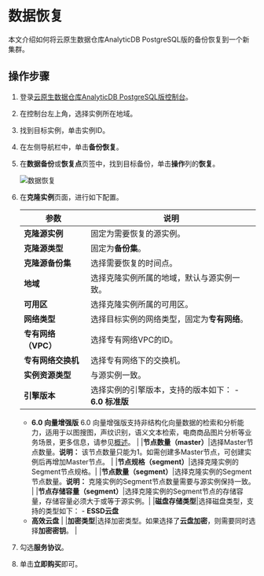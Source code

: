 # 数据恢复

本文介绍如何将云原生数据仓库AnalyticDB PostgreSQL版的备份恢复到一个新集群。

## 操作步骤

1.  登录[云原生数据仓库AnalyticDB PostgreSQL版控制台](https://gpdbnext.console.aliyun.com/gpdb/cn-hangzhou/list)。

2.  在控制台左上角，选择实例所在地域。

3.  找到目标实例，单击实例ID。

4.  在左侧导航栏中，单击**备份恢复**。

5.  在**数据备份**或**恢复点**页签中，找到目标备份，单击**操作**列的**恢复**。

    ![数据恢复](https://static-aliyun-doc.oss-accelerate.aliyuncs.com/assets/img/zh-CN/5392323261/p280194.png)

6.  在**克隆实例**页面，进行如下配置。

    |参数|说明|
    |--|--|
    |**克隆源实例**|固定为需要恢复的源实例。|
    |**克隆源类型**|固定为**备份集**。|
    |**克隆源备份集**|选择需要恢复的时间点。|
    |**地域**|选择克隆实例所属的地域，默认与源实例一致。|
    |**可用区**|选择克隆实例所属的可用区。|
    |**网络类型**|选择目标实例的网络类型，固定为**专有网络**。|
    |**专有网络（VPC）**|选择专有网络VPC的ID。|
    |**专有网络交换机**|选择专有网络下的交换机。|
    |**实例资源类型**|与源实例一致。|
    |**引擎版本**|选择实例的引擎版本，支持的版本如下：    -   **6.0 标准版**
    -   **6.0 向量增强版**
6.0 向量增强版支持非结构化向量数据的检索和分析能力，适用于以图搜图，声纹识别，语义文本检索，电商商品图片分析等业务场景，更多信息，请参见[概述](/cn.zh-CN/非结构化数据向量分析/概述.md)。 |
    |**节点数量（master）**|选择Master节点数量。**说明：** 该节点数量只能为1。如需创建多Master节点，可创建实例后再增加Master节点。 |
    |**节点规格（segment）**|选择克隆实例的Segment节点规格。|
    |**节点数量（segment）**|选择克隆实例的Segment节点数量。**说明：** 克隆实例的Segment节点数量需要与源实例保持一致。 |
    |**节点存储容量（segment）**|选择克隆实例的Segment节点的存储容量，存储容量必须大于或等于源实例。|
    |**磁盘存储类型**|选择磁盘类型，支持的类型如下：    -   **ESSD云盘**
    -   **高效云盘** |
    |**加密类型**|选择加密类型。如果选择了**云盘加密**，则需要同时选择**加密密钥**。 |

7.  勾选**服务协议**。

8.  单击**立即购买**即可。


